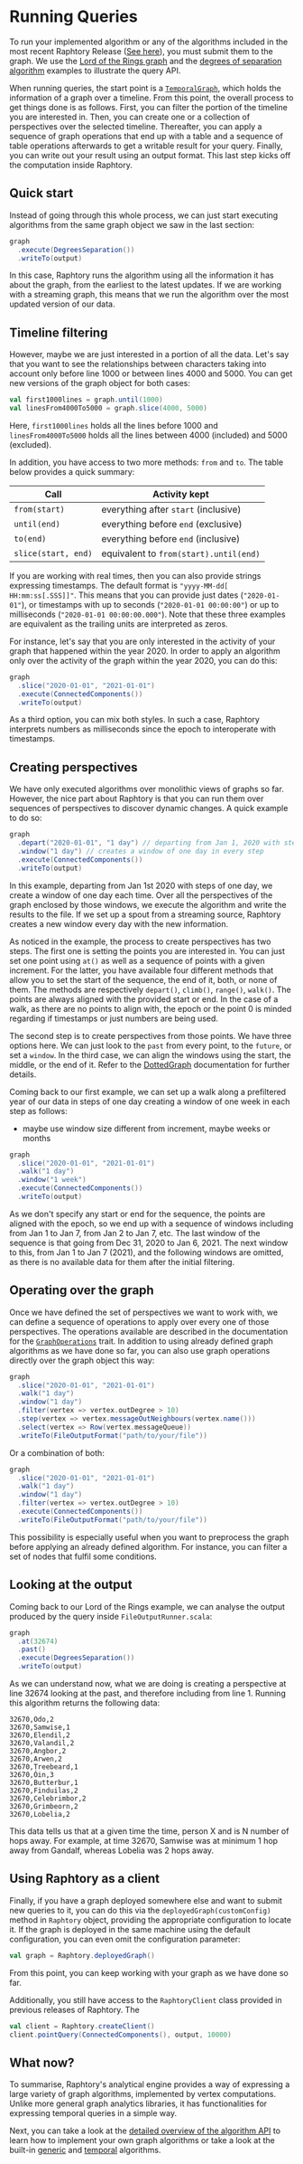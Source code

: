 # Running Queries

To run your implemented algorithm or any of the algorithms included in the most recent Raphtory Release
([See here](com.raphtory.algorithms)), you must submit them to the graph. We use the [Lord of the Rings
graph](../Ingestion/sprouter.md) and the [degrees of separation algorithm](LOTR_six_degrees.md) examples to illustrate the query API.

When running queries, the start point is a [`TemporalGraph`](com.raphtory.algorithms.api.TemporalGraph),
which holds the information of a graph over a timeline. 
From this point, the overall process to get things done is as follows.
First, you can filter the portion of the timeline you are interested in.
Then, you can create one or a collection of perspectives over the selected timeline.
Thereafter, you can apply a sequence of graph operations that end up with a table
and a sequence of table operations afterwards to get a writable result for your query.
Finally, you can write out your result using an output format.
This last step kicks off the computation inside Raphtory.

## Quick start

Instead of going through this whole process,
we can just start executing algorithms from the same graph object we saw in the last section:

```scala
graph
  .execute(DegreesSeparation())
  .writeTo(output)
```

In this case, Raphtory runs the algorithm using all the information it has about the graph,
from the earliest to the latest updates.
If we are working with a streaming graph,
this means that we run the algorithm over the most updated version of our data.

## Timeline filtering

However, maybe we are just interested in a portion of all the data.
Let's say that you want to see the relationships between characters
taking into account only before line 1000 or between lines 4000 and 5000.
You can get new versions of the graph object for both cases:

```scala
val first1000lines = graph.until(1000)
val linesFrom4000To5000 = graph.slice(4000, 5000)
```

Here, `first1000lines` holds all the lines before 1000
and `linesFrom4000To5000` holds all the lines between 4000 (included) and 5000 (excluded).

In addition, you have access to two more methods: `from` and `to`.
The table below provides a quick summary:

| Call                | Activity kept                          |
|---------------------|----------------------------------------|
| `from(start)`       | everything after `start` (inclusive)   |
| `until(end)`        | everything before `end` (exclusive)    |
| `to(end)`           | everything before `end` (inclusive)    |
| `slice(start, end)` | equivalent to `from(start).until(end)` |

If you are working with real times, then you can also provide strings expressing timestamps.
The default format is `"yyyy-MM-dd[ HH:mm:ss[.SSS]]"`. 
This means that you can provide just dates (`"2020-01-01"`),
or timestamps with up to seconds (`"2020-01-01 00:00:00"`) or up to milliseconds (`"2020-01-01 00:00:00.000"`).
Note that these three examples are equivalent as the trailing units are interpreted as zeros.

For instance, let's say that you are only interested in the activity of your graph that happened within the year 2020.
In order to apply an algorithm only over the activity of the graph within the year 2020, you can do this:

```scala
graph
  .slice("2020-01-01", "2021-01-01")
  .execute(ConnectedComponents())
  .writeTo(output)
```

As a third option, you can mix both styles.
In such a case, Raphtory interprets numbers as milliseconds since the epoch to interoperate with timestamps.

## Creating perspectives

We have only executed algorithms over monolithic views of graphs so far.
However, the nice part about Raphtory is that you can run them over sequences of perspectives
to discover dynamic changes.
A quick example to do so:

```scala
graph
  .depart("2020-01-01", "1 day") // departing from Jan 1, 2020 with steps of one day
  .window("1 day") // creates a window of one day in every step
  .execute(ConnectedComponents())
  .writeTo(output)
```
In this example, departing from Jan 1st 2020 with steps of one day, we create a window of one day each time.
Over all the perspectives of the graph enclosed by those windows,
we execute the algorithm and write the results to the file.
If we set up a spout from a streaming source, Raphtory creates a new window every day with the new information.

As noticed in the example, the process to create perspectives has two steps.
The first one is setting the points you are interested in.
You can just set one point using `at()` as well as a sequence of points with a given increment.
For the latter, you have available four different methods that allow you to set
the start of the sequence, the end of it, both, or none of them.
The methods are respectively `depart()`, `climb()`, `range()`, `walk()`.
The points are always aligned with the provided start or end.
In the case of a walk, as there are no points to align with,
the epoch or the point 0 is minded regarding if timestamps or just numbers are being used.

The second step is to create perspectives from those points.
We have three options here.
We can just look to the `past` from every point, to the `future`, or set a `window`.
In the third case, we can align the windows using the start, the middle, or the end of it.
Refer to the [DottedGraph](com.raphtory.algorithms.api.DottedGraph) documentation for further details.

Coming back to our first example,
we can set up a walk along a prefiltered year of our data in steps of one day
creating a window of one week in each step as follows:

- maybe use window size different from increment, maybe weeks or months

```scala
graph
  .slice("2020-01-01", "2021-01-01")
  .walk("1 day")
  .window("1 week")
  .execute(ConnectedComponents())
  .writeTo(output)
```

As we don't specify any start or end for the sequence, the points are aligned with the epoch,
so we end up with a sequence of windows including from Jan 1 to Jan 7, from Jan 2 to Jan 7, etc.
The last window of the sequence is that going from Dec 31, 2020 to Jan 6, 2021.
The next window to this, from Jan 1 to Jan 7 (2021), and the following windows are omitted,
as there is no available data for them after the initial filtering.

## Operating over the graph

Once we have defined the set of perspectives we want to work with,
we can define a sequence of operations to apply over every one of those perspectives.
The operations available are described in the documentation for the
[`GraphOperations`](com.raphtory.algorithms.api.GraphOperations) trait.
In addition to using already defined graph algorithms as we have done so far,
you can also use graph operations directly over the graph object this way:

```scala
graph
  .slice("2020-01-01", "2021-01-01")
  .walk("1 day")
  .window("1 day")
  .filter(vertex => vertex.outDegree > 10)
  .step(vertex => vertex.messageOutNeighbours(vertex.name()))
  .select(vertex => Row(vertex.messageQueue))
  .writeTo(FileOutputFormat("path/to/your/file"))
```

Or a combination of both:

```scala
graph
  .slice("2020-01-01", "2021-01-01")
  .walk("1 day")
  .window("1 day")
  .filter(vertex => vertex.outDegree > 10)
  .execute(ConnectedComponents())
  .writeTo(FileOutputFormat("path/to/your/file"))
```

This possibility is especially useful when you want to
preprocess the graph before applying an already defined algorithm.
For instance, you can filter a set of nodes that fulfil some conditions.

## Looking at the output

Coming back to our Lord of the Rings example,
we can analyse the output produced by the query inside `FileOutputRunner.scala`:

```scala
graph
  .at(32674)
  .past()
  .execute(DegreesSeparation())
  .writeTo(output)
```
As we can understand now, what we are doing is creating a perspective at line 32674 looking at the past,
and therefore including from line 1.
Running this algorithm returns the following data:

```
32670,Odo,2
32670,Samwise,1
32670,Elendil,2
32670,Valandil,2
32670,Angbor,2
32670,Arwen,2
32670,Treebeard,1
32670,Óin,3
32670,Butterbur,1
32670,Finduilas,2
32670,Celebrimbor,2
32670,Grimbeorn,2
32670,Lobelia,2
```

This data tells us that at a given time the time, person X and is N number of hops away.
For example, at time 32670, Samwise was at minimum 1 hop away from Gandalf, whereas Lobelia was 2 hops away.

## Using Raphtory as a client

Finally, if you have a graph deployed somewhere else and want to submit new queries to it,
you can do this via the `deployedGraph(customConfig)` method in `Raphtory` object,
providing the appropriate configuration to locate it.
If the graph is deployed in the same machine using the default configuration,
you can even omit the configuration parameter:

```scala
val graph = Raphtory.deployedGraph()
```

From this point, you can keep working with your graph as we have done so far.

Additionally, you still have access to the `RaphtoryClient` class provided in previous releases of Raphtory.
The 

```scala
val client = Raphtory.createClient()
client.pointQuery(ConnectedComponents(), output, 10000)
```


## What now?
To summarise, Raphtory's analytical engine provides a way of expressing a large variety of graph algorithms,
implemented by vertex computations. Unlike more general graph analytics libraries, it has functionalities
for expressing temporal queries in a simple way.

Next, you can take a look at the [detailed overview of the algorithm API](analysis-explained.md) to learn how to implement
your own graph algorithms or take a look at the built-in [generic](com.raphtory.algorithms.generic) and 
[temporal](com.raphtory.algorithms.temporal) algorithms.